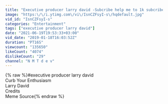 ```yaml
---
title: "Executive producer larry david -Subcribe help me to 1k subcribe Thanks u so much"
image: "https:\/\/i.ytimg.com\/vi\/IsnCZFsyI-s\/hqdefault.jpg"
vid_id: "IsnCZFsyI-s"
categories: "Entertainment"
tags: ["executive producer larry david"]
date: "2021-06-19T19:53:33+03:00"
vid_date: "2019-01-18T16:03:52Z"
duration: "PT16S"
viewcount: "135650"
likeCount: "4074"
dislikeCount: "29"
channel: "N M T d e v"
---
```

{% raw %}#executive producer larry david<br />Curb Your Enthusiasm <br />Larry David <br />Credits <br />Meme Source{% endraw %}
